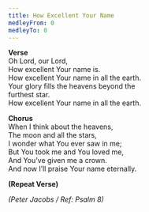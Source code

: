 ```yaml
---
title: How Excellent Your Name
medleyFrom: 0
medleyTo: 0
---
```


**Verse**  
Oh Lord, our Lord,  
How excellent Your name is.  
How excellent Your name in all the earth.  
Your glory fills the heavens beyond the  
furthest star.  
How excellent Your name in all the earth.

**Chorus**  
When I think about the heavens,  
The moon and all the stars,  
I wonder what You ever saw in me;  
But You took me and You loved me,  
And You’ve given me a crown.  
And now I’ll praise Your name eternally.

**(Repeat Verse)**

_(Peter Jacobs / Ref: Psalm 8)_
